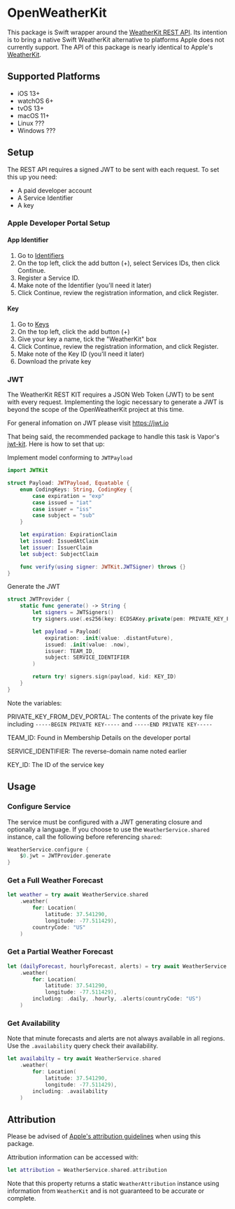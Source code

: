 # OpenWeatherKit

This package is Swift wrapper around the [WeatherKit REST API](https://developer.apple.com/documentation/weatherkitrestapi).
Its intention is to bring a native Swift WeatherKit alternative to platforms Apple does not currently support. The API of this package 
is nearly identical to Apple's [WeatherKit](https://developer.apple.com/documentation/weatherkit). 

## Supported Platforms
- iOS 13+
- watchOS 6+
- tvOS 13+
- macOS 11+
- Linux ???
- Windows ???

## Setup

The REST API requires a signed JWT to be sent with each request. To set this up you need:

- A paid developer account
- A Service Identifier
- A key

### Apple Developer Portal Setup

#### App Identifier

1. Go to [Identifiers](https://developer.apple.com/account/resources/identifiers/list)
2. On the top left, click the add button (+), select Services IDs, then click Continue.
3. Register a Service ID.
4. Make note of the Identifier (you'll need it later)
5. Click Continue, review the registration information, and click Register.

#### Key

1. Go to [Keys](https://developer.apple.com/account/resources/authkeys/list)
2. On the top left, click the add button (+)
3. Give your key a name, tick the "WeatherKit" box
4. Click Continue, review the registration information, and click Register.
5. Make note of the Key ID (you'll need it later)
6. Download the private key


### JWT

The WeatherKit REST KIT requires a JSON Web Token (JWT) to be sent with every request. Implementing the 
logic necessary to generate a JWT is beyond the scope of the OpenWeatherKit project at this time.
 
For general infomation on JWT please visit https://jwt.io

That being said, the recommended package to handle this task is Vapor's [jwt-kit](https://github.com/vapor/jwt-kit). Here is how to set that up:

Implement model conforming to `JWTPayload`

```swift
import JWTKit

struct Payload: JWTPayload, Equatable {
    enum CodingKeys: String, CodingKey {
        case expiration = "exp"
        case issued = "iat"
        case issuer = "iss"
        case subject = "sub"
    }

    let expiration: ExpirationClaim
    let issued: IssuedAtClaim
    let issuer: IssuerClaim
    let subject: SubjectClaim

    func verify(using signer: JWTKit.JWTSigner) throws {}
}
```

Generate the JWT

```swift
struct JWTProvider {
    static func generate() -> String {
        let signers = JWTSigners()
        try signers.use(.es256(key: ECDSAKey.private(pem: PRIVATE_KEY_FROM_DEV_PORTAL))

        let payload = Payload(
            expiration: .init(value: .distantFuture),
            issued: .init(value: .now),
            issuer: TEAM_ID,
            subject: SERVICE_IDENTIFIER
        )

        return try! signers.sign(payload, kid: KEY_ID)
    }
}
```

Note the variables:

PRIVATE_KEY_FROM_DEV_PORTAL: The contents of the private key file including `-----BEGIN PRIVATE KEY-----` and `-----END PRIVATE KEY-----`

TEAM_ID: Found in Membership Details on the developer portal

SERVICE_IDENTIFIER: The reverse-domain name noted earlier

KEY_ID: The ID of the service key

## Usage

### Configure Service

The service must be configured with a JWT generating closure and optionally a language.
If you choose to use the `WeatherService.shared` instance, call the following before referencing `shared`:

```swift
WeatherService.configure {
    $0.jwt = JWTProvider.generate
}
```

### Get a Full Weather Forecast 

```swift
let weather = try await WeatherService.shared
    .weather(
        for: Location(
            latitude: 37.541290,
            longitude: -77.511429),
        countryCode: "US"
    )
```

### Get a Partial Weather Forecast

```swift
let (dailyForecast, hourlyForecast, alerts) = try await WeatherService.shared
    .weather(
        for: Location(
            latitude: 37.541290,
            longitude: -77.511429),
        including: .daily, .hourly, .alerts(countryCode: "US")
    )
```

### Get Availability

Note that minute forecasts and alerts are not always available in all regions. Use the `.availability` query
check their availability.

```swift
let availabilty = try await WeatherService.shared
    .weather(
        for: Location(
            latitude: 37.541290,
            longitude: -77.511429),
        including: .availability
    )
```

## Attribution

Please be advised of [Apple's attribution guidelines](https://developer.apple.com/weatherkit/get-started/#attribution-requirements) when using this package.

Attribution information can be accessed with:

```swift
let attribution = WeatherService.shared.attribution
```

Note that this property returns a static `WeatherAttribution` instance using information from `WeatherKit` and is not guaranteed to be accurate or complete.
